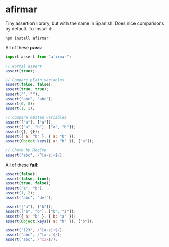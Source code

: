 # afirmar

Tiny assertion library, but with the name in Spanish. Does nice comparisons by default. To install it:

```
npm install afirmar
```

All of these **pass**:

```js
import assert from "afirmar";

// Normal assert
assert(true);

// Compare plain variables
assert(false, false);
assert(true, true);
assert("", "");
assert("abc", "abc");
assert(0, 0);
assert(1, 1);

// Compare nested variables
assert(["a"], ["a"]);
assert(["a", "b"], ["a", "b"]);
assert({}, {});
assert({ a: "b" }, { a: "b" });
assert(Object.keys({ a: "b" }), ["a"]);

// Check by RegExp
assert("abc", /^[a-z]+$/);
```

All of these **fail**:

```js
assert(false);
assert(false, true);
assert(true, false);
assert("a", "b");
assert(1, 2);
assert("abc", "def");

assert(["a"], ["b"]);
assert(["a", "b"], ["b", "a"]);
assert({ a: "b" }, { b: "a" });
assert(Object.keys({ a: "b" }), ["b"]);

assert("123", /^[a-z]+$/);
assert("abc", /^[a-z]$/);
assert("abc", /^xxx$/);
```
